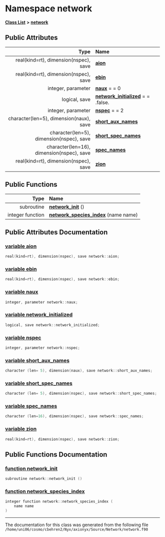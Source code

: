 
# Namespace network


[**Class List**](annotated.md) **>** [**network**](namespacenetwork.md)


















## Public Attributes

| Type | Name |
| ---: | :--- |
|  real(kind=rt), dimension(nspec), save | [**aion**](namespacenetwork.md#variable-aion)  <br> |
|  real(kind=rt), dimension(nspec), save | [**ebin**](namespacenetwork.md#variable-ebin)  <br> |
|  integer, parameter | [**naux**](namespacenetwork.md#variable-naux)   = = 0<br> |
|  logical, save | [**network\_initialized**](namespacenetwork.md#variable-network-initialized)   = = .false.<br> |
|  integer, parameter | [**nspec**](namespacenetwork.md#variable-nspec)   = = 2<br> |
|  character(len=5), dimension(naux), save | [**short\_aux\_names**](namespacenetwork.md#variable-short-aux-names)  <br> |
|  character(len=5), dimension(nspec), save | [**short\_spec\_names**](namespacenetwork.md#variable-short-spec-names)  <br> |
|  character(len=16), dimension(nspec), save | [**spec\_names**](namespacenetwork.md#variable-spec-names)  <br> |
|  real(kind=rt), dimension(nspec), save | [**zion**](namespacenetwork.md#variable-zion)  <br> |


## Public Functions

| Type | Name |
| ---: | :--- |
|  subroutine | [**network\_init**](namespacenetwork.md#function-network-init) () <br> |
|  integer function | [**network\_species\_index**](namespacenetwork.md#function-network-species-index) (name name) <br> |








## Public Attributes Documentation


### <a href="#variable-aion" id="variable-aion">variable aion </a>


```cpp
real(kind=rt), dimension(nspec), save network::aion;
```



### <a href="#variable-ebin" id="variable-ebin">variable ebin </a>


```cpp
real(kind=rt), dimension(nspec), save network::ebin;
```



### <a href="#variable-naux" id="variable-naux">variable naux </a>


```cpp
integer, parameter network::naux;
```



### <a href="#variable-network-initialized" id="variable-network-initialized">variable network\_initialized </a>


```cpp
logical, save network::network_initialized;
```



### <a href="#variable-nspec" id="variable-nspec">variable nspec </a>


```cpp
integer, parameter network::nspec;
```



### <a href="#variable-short-aux-names" id="variable-short-aux-names">variable short\_aux\_names </a>


```cpp
character (len= 5), dimension(naux), save network::short_aux_names;
```



### <a href="#variable-short-spec-names" id="variable-short-spec-names">variable short\_spec\_names </a>


```cpp
character (len= 5), dimension(nspec), save network::short_spec_names;
```



### <a href="#variable-spec-names" id="variable-spec-names">variable spec\_names </a>


```cpp
character (len=16), dimension(nspec), save network::spec_names;
```



### <a href="#variable-zion" id="variable-zion">variable zion </a>


```cpp
real(kind=rt), dimension(nspec), save network::zion;
```


## Public Functions Documentation


### <a href="#function-network-init" id="function-network-init">function network\_init </a>


```cpp
subroutine network::network_init () 
```



### <a href="#function-network-species-index" id="function-network-species-index">function network\_species\_index </a>


```cpp
integer function network::network_species_index (
    name name
) 
```



------------------------------
The documentation for this class was generated from the following file `/home/uni06/cosmo/cbehren2/Nyx/axionyx/Source/Network/network.f90`